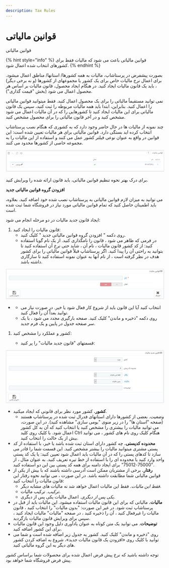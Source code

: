 ```yaml
---
description: Tax Rules
---
```


# قوانین مالیاتی

قوانین مالیاتی

{% hint style="info" %}
قوانین مالیاتی باعث می شود که مالیات فقط برای کشورهای انتخاب شده اعمال شود.
{% endhint %}

بصورت پیشفرض در پرستاشاپ، مالیات به همه کشورها/ استانها/ مناطق اعمال میشود. برای اعمال نرخ مالیات خاص برای یک کشور یا مجموعهای از کشورها \(و نه برخی دیگر\) ، باید یک قانون مالیات ایجاد کنید. در هنگام ایجاد محصول، قانون مالیات بر اساس هر محصول اعمال می شود \(بخش "قیمت گذاری"\).

نمی توانید مستقیماً مالیاتی را برای یک محصول اعمال کنید. فقط میتوانید قوانین مالیاتی را اعمال کنید. بنابراین، ابتدا باید همه مالیات مربوطه را ثبت کنید، سپس یک قانون مالیاتی برای این مالیات ایجاد کنید تا کشورهایی را که در آن مالیات اعمال می شود مشخص کنید و در آخر قانون مالیاتی را برای محصول مشخص کنید.

چند نمونه از مالیات ها در حال حاضر وجود دارد که به کشوری که هنگام نصب پرستاشاپ انتخاب کرده اید بستگی دارد. قوانین مالیاتی برای هر مالیات تعیین شده است: این قوانین در واقع به عنوان نوعی فیلتر کشور عمل می کنند و استفاده از این مالیات را به مجموعه خاصی از کشورها محدود می کنند.

![](../../../../.gitbook/assets/0%20%289%29.png)

برای درک بهتر نحوه تنظیم قوانین مالیاتی، باید قانون ارائه شده را ویرایش کنید.

  
**افزودن گروه قوانین مالیاتی جدید**

می توانید به میزان لازم قوانین مالیاتی به پرستاشاپ نصب شده خود اضافه کنید. بعلاوه، باید اطمینان حاصل کنید که تمام قوانین مالیاتی مورد نیاز در فروشگاه شما ثبت شده است.

ایجاد قانون جدید مالیات در دو مرحله انجام می شود:

1. قانون مالیات را ایجاد کنید:
   * روی دکمه " افزودن گروه قوانین مالیاتی جدید " کلیک کنید.
   * در فرمی که ظاهر می شود ، قانون را نامگذاری کنید. از یک نام گویا استفاده کنید: از کد کشور قانون مالیات ، نام آن ، شاید حتی نرخ آن استفاده کنید تا بتوانید به راحتی آن را پیدا کنید. اگر پرستاشاپ قبلاً قوانین مالیاتی را برای کشور هدف در نظر گرفته است ، از نام آنها به عنوان نمونه استفاده کنید تا سازگاری داشته باشد.

![](../../../../.gitbook/assets/1%20%2816%29.png)

* * انتخاب کنید آیا این قانون باید از شروع کار فعال شود یا خیر. در صورت نیاز می توانید بعداً آن را فعال کنید.
  * روی دکمه "ذخیره و ماندن" کلیک کنید. صفحه بارگیری مجدد می شود ، با یک سر صفحه جدول در پایین و یک فرم جدید.

1. کشور و عملکرد را مشخص کنید:

   *  قسمتهای "قانون جدید مالیات" را پر کنید:

![](../../../../.gitbook/assets/image%20%281%29.png)

* **کشور.** کشور مورد نظر برای قانونی که ایجاد میکنید.
  * _وضعیت_. بعضی از کشورها دارای استانهای فدرال ثبت شده در پرستاشاپ هستند \(صفحه "استان ها" را در زیر منوی "بومی سازی" مشاهده کنید\). در این صورت، می توانید مالیات را بیشتری را مشخص کنید یا انتخاب کنید که آن به کل کشور اعمال شود. با کلیک روی کلید Ctrl هنگام کلیک روی نام های کشور ، می توانید بیش از یک حالت را انتخاب کنید.
* **محدوده کدپستی.** چه کشور دارای استان ثبت شده باشد یا خیر، با استفاده از کد پستی مشتری میتوانید مالیات را بیشتر مشخص کنید. این قسمت شما را قادر می سازد تا کدهای پستی را که در آن مالیات باید اعمال شود تعیین کنید: یا یک کد پستی واحد وارد کنید یا محدوده ای را با استفاده از خط تیره تعریف کنید. به عنوان مثال ، از "75000-75012" برای ایجاد دامنه برای همه کد پستی بین این دو استفاده کنید.
* **رفتار.** برخی از مشتریان ممکن است آدرسی داشته باشند که با بیش از یکی از قوانین مالیاتی شما مطابقت داشته باشد. در این صورت ، می توانید نحوه رفتار این قانون مالیات را انتخاب کنید:
  * _فقط این مالیات._ فقط این مالیات اعمال خواهد شد نه مالیات های مشابه دیگر.
  * _ترکیب_. ترکیب مالیات.
  * _یکی پس از دیگری_. اعمال مالیات یکی پس از دیگری.
* **مالیات.** مالیاتی که برای این قانون مالیات استفاده میشود. این مالیات باید از قبل در پرستاشاپ ثبت شود. در غیر این صورت: "بدون مالیات" را انتخاب کنید ، قانون مالیات را غیرفعال کنید ، آن را ذخیره کنید ، در صفحه "مالیات" مالیات ایجاد کنید ، سپس برای ویرایش قانون مالیات بازگردید.
* **توضیحات**. می توانید یک متن کوتاه به عنوان یادآوری دلیل وجود این قانون مالیات برای این کشور اضافه کنید.
* روی "ذخیره و ماندن" کلیک کنید. کشور به جدول زیر اضافه شده است و شما می توانید با کلیک روی «افزودن یک قانون مالیات جدید»، شروع به اضافه کردن کشور های دیگر به این گروه مالیاتی کنید.

توجه داشته باشید که نرخ پیش فرض اعمال شده برای محصولات شما براساس کشور پیش فرض فروشگاه شما خواهد بود.

